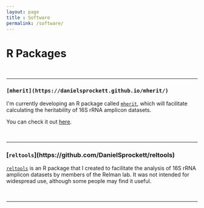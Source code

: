 ```yaml
---
layout: page
title : Software
permalink: /software/
---
```


<h1>R Packages</h1>

&nbsp;


***

<h3><code>[mherit](https://danielsprockett.github.io/mherit/)</code></h3>

I'm currently developing an R package called [<code>mherit</code>](https://danielsprockett.github.io/mherit/), which will facilitate calculating the heritability of 16S rRNA amplicon datasets.  

You can check it out [here](https://danielsprockett.github.io/mherit/).

&nbsp;


***

<h3>[<code>reltools</code>](https://github.com/DanielSprockett/reltools)</h3>

[<code>reltools</code>](https://github.com/DanielSprockett/reltools) is an R package that I created to facilitate the analysis of 16S rRNA amplicon datasets by members of the Relman lab. It was not intended for widespread use, although some people may find it useful.

&nbsp;


***

&nbsp;


